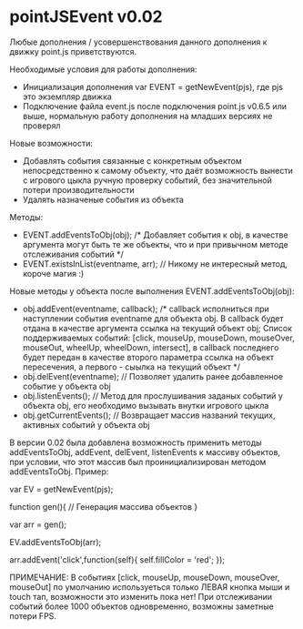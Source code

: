 # pointJSEvent v0.02

Любые дополнения / усовершенствования данного дополнения к движку point.js приветствуются.

Необходимые условия для работы дополнения:
 - Инициализация дополнения var EVENT = getNewEvent(pjs), где pjs это экземпляр движка
 - Подключение файла event.js после подключения point.js v0.6.5 или выше, нормальную работу дополнения на младших версиях не проверял
 
Новые возможности:
 - Добавлять события связанные с конкретным объектом непосредственно к самому объекту, что даёт возможность вынести с игрового цыкла
ручную проверку событий, без значительной потери производительности
 - Удалять назначеные события из объекта
 
Методы:
 - EVENT.addEventsToObj(obj); /* Добавляет события к obj, в качестве аргумента могут быть те же объекты, что и при привычном методе
отслеживания событий */
 - EVENT.existsInList(eventname, arr); // Никому не интересный метод, короче магия :)
 
Новые методы у объекта после выполнения EVENT.addEventsToObj(obj):
  - obj.addEvent(eventname, callback); /* callback исполниться при наступлении события eventname для объекта obj. В callback будет отдана в качестве аргумента ссылка на текущий объект obj;
 Список поддерживаемых событий: [click, mouseUp, mouseDown, mouseOver, mouseOut, wheelUp, wheelDown, intersect], в callback последнего будет передан в качестве второго параметра ссылка на объект пересечения, а первого - сыылка на текущий объект */
  - obj.delEvent(eventname); // Позволяет удалить ранее добавленное событие у объекта obj
  - obj.listenEvents(); // Метод для прослушивания заданых событий у объекта obj, его необходимо вызывать внутки игрового цыкла
  - obj.getCurrentEvents(); // Возвращает массив названий текущих, активных событий у объекта obj
  
В версии 0.02 была добавлена возможность применить методы addEventsToObj, addEvent, delEvent, listenEvents к массиву объектов, при условии, что этот массив был проинициализирован методом addEventsToObj. 
Пример:

var EV = getNewEvent(pjs);

function gen(){
 // Генерация массива объектов
}

var arr = gen();

EV.addEventsToObj(arr);

arr.addEvent('click',function(self){
 self.fillColor = 'red';
});
 
ПРИМЕЧАНИЕ: В событиях [click, mouseUp, mouseDown, mouseOver, mouseOut] по умолчанию используеться только ЛЕВАЯ кнопка мыши и touch тап, возможности это изменить пока нет! При отслеживании событий более 1000 объектов одновременно, возможны заметные потери FPS.
